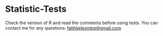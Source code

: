 # Statistic-Tests
Check the version of R and read the comments before using tests. You can contact me for any questions: fatihkelesmbg@gmail.com
